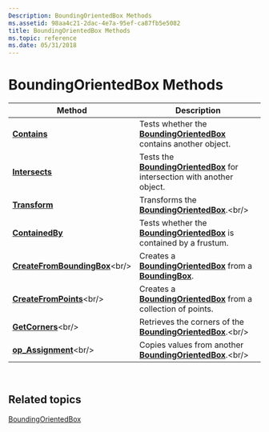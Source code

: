```yaml
---
Description: BoundingOrientedBox Methods
ms.assetid: 98aa4c21-2dac-4e7a-95ef-ca87fb5e5082
title: BoundingOrientedBox Methods
ms.topic: reference
ms.date: 05/31/2018
---
```


# BoundingOrientedBox Methods



| Method                                                                                | Description                                                                                                        |
|---------------------------------------------------------------------------------------|--------------------------------------------------------------------------------------------------------------------|
| [**Contains**](boundingorientedbox-contains.md)<br/>                           | Tests whether the [**BoundingOrientedBox**](https://msdn.microsoft.com/en-us/library/Hh855863(v=VS.85).aspx) contains another object.<br/>           |
| [**Intersects**](boundingorientedbox-intersects.md)<br/>                       | Tests the [**BoundingOrientedBox**](https://msdn.microsoft.com/en-us/library/Hh855863(v=VS.85).aspx) for intersection with another object.<br/>      |
| [**Transform**](boundingorientedbox-transform.md)<br/>                         | Transforms the [**BoundingOrientedBox**](https://msdn.microsoft.com/en-us/library/Hh855863(v=VS.85).aspx).<br/>                                      |
| [**ContainedBy**](/windows/desktop/api/DirectXCollision/nf-directxcollision-boundingbox-containedby)<br/>                     | Tests whether the [**BoundingOrientedBox**](https://msdn.microsoft.com/en-us/library/Hh855863(v=VS.85).aspx) is contained by a frustum.<br/>         |
| [**CreateFromBoundingBox**](https://msdn.microsoft.com/en-us/library/Hh855894(v=VS.85).aspx)<br/> | Creates a [**BoundingOrientedBox**](https://msdn.microsoft.com/en-us/library/Hh855863(v=VS.85).aspx) from a [**BoundingBox**](/windows/desktop/api/DirectXCollision/ns-directxcollision-boundingbox).<br/> |
| [**CreateFromPoints**](https://msdn.microsoft.com/en-us/library/Hh855896(v=VS.85).aspx)<br/>           | Creates a [**BoundingOrientedBox**](https://msdn.microsoft.com/en-us/library/Hh855863(v=VS.85).aspx) from a collection of points.<br/>               |
| [**GetCorners**](https://msdn.microsoft.com/en-us/library/Hh855909(v=VS.85).aspx)<br/>                       | Retrieves the corners of the [**BoundingOrientedBox**](https://msdn.microsoft.com/en-us/library/Hh855863(v=VS.85).aspx).<br/>                        |
| [**op\_Assignment**](https://msdn.microsoft.com/en-us/library/Hh855937(v=VS.85).aspx)<br/>                | Copies values from another [**BoundingOrientedBox**](https://msdn.microsoft.com/en-us/library/Hh855863(v=VS.85).aspx).<br/>                          |



 

## Related topics

<dl> <dt>

[BoundingOrientedBox](https://msdn.microsoft.com/en-us/library/Hh855863(v=VS.85).aspx)
</dt> </dl>

 

 





